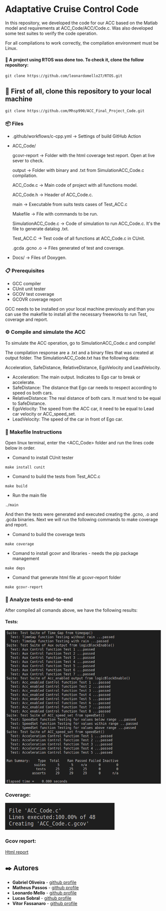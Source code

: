# Adaptative Cruise Control Code

In this repository, we developed the code for our ACC based on the Matlab model and requirements at ACC_Code/ACC/Code.c.
Was also developed some test suites to verify the code operation.

For all compilations to work correctly, the compilation environment must be Linux.

#### 📌  A project using <strong>RTOS</strong> was done too. To check it, clone the follow repository:

```
git clone https://github.com/leonardomello27/RTOS.git
```

## 🚀 First of all, clone this repository to your local machine

```
git clone https://github.com/Mhsp990/ACC_Final_Project_Code.git
```

### 📦 Files

* .github/workflows/c-cpp.yml -> Settings of build GitHub Action 

*  ACC_Code/ 

    gcovr-report -> Folder with the html coverage test report. Open at live sever to check. 

    output -> Folder with binary and .txt from SimulationACC_Code.c compilation. 

    ACC_Code.c -> Main code of project with all functions model. 

    ACC_Code.h -> Header of ACC_Code.c. 

    main -> Executable from suits tests cases of Test_ACC.c 

    Makefile -> File with commands to be run. 

    SimulationACC_Code.c -> Code of simulation to run ACC_Code.c. It's the file to generate datalog .txt. 

    Test_ACC.C -> Test code of all functions at ACC_Code.c in CUnit. 

    .gcda .gcno .o -> Files generated of test and coverage. 

* Docs/ -> Files of Doxygen. 

### 📋 Prerequisites

* GCC compiler
* CUnit unit tester
* GCOV test coverage
* GCOVR coverage report

GCC needs to be installed on your local machine previously and than you can use the 
makefile to install all the necessary freeworks to run Test, coverage and report.

###  ⚙️ Compile and simulate the ACC

To simulate the ACC operation, go to SimulationACC_Code.c and compile! 

The compilation response are a .txt and a binary files that was created at output folder.
The SimulationACC_Code.txt has the following data:

Acceleration, SafeDistance, RelativeDistance, EgoVelocity and LeadVelocity. 

* Acceleration: The main output. Indicates to Ego car to break or accelerate.
* SafeDistance: The distance that Ego car needs to respect according to speed os both cars.
* RelativeDistance: The real distance of both cars. It must tend to be equal to SafeDistance.
* EgoVelocity: The speed from the ACC car, it need to be equal to Lead car velocity or ACC_speed_set.
* LeadVelocity: The speed of the car in front of Ego car.

### 🔧 Makefile Instructions 

Open linux terminal, enter the <ACC_Code> folder and run the lines code below in order.

* Comand to install CUnit tester

```
make install cunit
```

* Comand to build the tests from Test_ACC.c

```
make build
```

* Run the main file

```
./main
```

And then the tests were generated and executed creating the .gcno, .o and .gcda binaries.
Next we will run the following commands to make coverage and report.

* Comand to build the coverage tests

```
make coverage
```

* Comand to install gcovr and libraries - needs the pip package management

```
make deps
```

* Comand that generate html file at gcovr-report folder

```
make gcovr-report
```

### 🔩 Analyze tests end-to-end

After compiled all comands above, we have the following results:

#### Tests:
![Alt text](tests.png)

### Coverage:
![Alt text](coverage.png)

### Gcov report:
[Html report](http://127.0.0.1:5500/ACC_Code/gcovr-report/coverage.ACC_Code.c.html)

## ✒️ Autores

* **Gabriel Oliveira** -  [github profile](https://github.com/sironark)
* **Matheus Passos** - [github profile](https://github.com/Mhsp990)
* **Leonardo Mello** - [github profile](https://github.com/leonardomello27)
* **Lucas Sobral** - [github profile](https://github.com/lucasbral)
* **Vitor Fassanaro** - [github profile](https://github.com/vitorfccarvalho)


